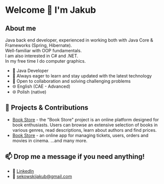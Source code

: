 # Welcome 👋 I'm Jakub

## About me
 Java back end developer, experienced in working both with Java Core & Frameworks (Spring, Hibernate).
 <br>
 Well-familiar with OOP fundamentals. 
 <br>
 I am also interested in C# and .NET.
 <br>
 In my free time I do computer graphics.
 <br>
 - 💼 Java Developer
 - 🌱 Always eager to learn and stay updated with the latest technology
 - 🤝 Open to collaboration and solving challenging problems
 - 🌐 English (CAE - Advanced)
 - 🌐 Polish (native)

## 🚀 Projects & Contributions
- [Book Store](https://github.com/QbaSekowski/spring-book-app) - the "Book Store" project is an online platform designed for book enthusiasts. Users can browse an extensive selection of books in various genres, read descriptions, learn about authors and find prices.
- [Book Store](https://github.com/QbaSekowski/hibernate-order-hw) - an online app for managing tickets, users, orders and movies in cinema.
...and many more.

## 📫 Drop me a message if you need anything!
- 💼 [LinkedIn](https://www.linkedin.com/in/jakub-sękowski-6296b9330/)
- 📧 sekowskijakub@gmail.com
<!--
**QbaSekowski/QbaSekowski** is a ✨ _special_ ✨ repository because its `README.md` (this file) appears on your GitHub profile.

Here are some ideas to get you started:

- 🔭 I’m currently working on ...
- 🌱 I’m currently learning ...
- 👯 I’m looking to collaborate on ...
- 🤔 I’m looking for help with ...
- 💬 Ask me about ...
- 📫 How to reach me: ...
- 😄 Pronouns: ...
- ⚡ Fun fact: ...
-->
